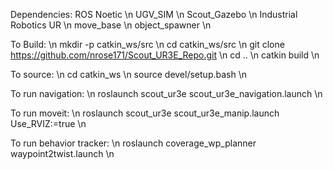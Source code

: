 Dependencies:
<Go Into Sub Directories to see how to install dependencies of each>
ROS Noetic \n
UGV_SIM \n
Scout_Gazebo \n
Industrial Robotics UR \n
move_base \n
object_spawner \n

To Build: \n
mkdir -p catkin_ws/src \n
cd catkin_ws/src \n
git clone https://github.com/nrose171/Scout_UR3E_Repo.git \n
cd .. \n
catkin build \n

To source: \n
cd catkin_ws \n
source devel/setup.bash \n

To run navigation: \n
roslaunch scout_ur3e scout_ur3e_navigation.launch \n

To run moveit: \n
roslaunch scout_ur3e scout_ur3e_manip.launch Use_RVIZ:=true \n

To run behavior tracker: \n
roslaunch coverage_wp_planner waypoint2twist.launch \n
